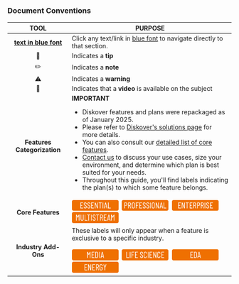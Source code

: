 ### Document Conventions

| TOOL | PURPOSE |
| :---: | --- |
| **[text in blue font](#introduction)** | Click any text/link in [blue font](#introduction) to navigate directly to that section. |
| 🔆 | Indicates a **tip** |
| ✏️ | Indicates a **note** |
| ⚠️ | Indicates a **warning** |
| 🍿 | Indicates that a **video** is available on the subject |
| **Features Categorization** | **IMPORTANT**<br><ul><li>Diskover features and plans were repackaged as of January 2025.</li><li>Please refer to [Diskover's solutions page](https://diskoverdata.com/solutions/) for more details.</li><li>You can also consult our [detailed list of core features](https://diskoverdata.com/platform/features/).</li><li>[Contact us](https://diskoverdata.com/contact/) to discuss your use cases, size your environment, and determine which plan is best suited for your needs.</li><li>Throughout this guide, you'll find labels indicating the plan(s) to which some feature belongs.</li></ul> |
| **Core Features** | <img src="images/button_edition_essential.png" width="105">&nbsp;&nbsp;<img src="images/button_edition_professional.png" width="105">&nbsp;&nbsp;<img src="images/button_edition_enterprise.png" width="105">&nbsp;&nbsp;<img src="images/button_edition_multistream.png" width="105"> |
| **Industry Add-Ons** | These labels will only appear when a feature is exclusive to a specific industry.<br><br><img src="images/button_edition_media.png" width="105">&nbsp;&nbsp;<img src="images/button_edition_life_science.png" width="105">&nbsp;&nbsp;<img src="images/button_edition_eda.png" width="105">&nbsp;&nbsp;<img src="images/button_edition_energy.png" width="105"> |

